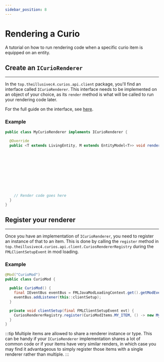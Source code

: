 ```yaml
---
sidebar_position: 8
---
```


# Rendering a Curio

A tutorial on how to run rendering code when a specific curio item is equipped on an entity.

## Create an `ICurioRenderer`
---
In the `top.theillusivec4.curios.api.client` package, you'll find an interface called `ICurioRenderer`. This interface
needs to be implemented on an object of your choice, as its `render` method is what will be called to run your rendering
code later.

For the full guide on the interface, see [here](APIs/renderer-interface.md).

### Example
```java
public class MyCurioRenderer implements ICurioRenderer {
  
  @Override
  public <T extends LivingEntity, M extends EntityModel<T>> void render(ItemStack stack,
                                                                        SlotContext slotContext,
                                                                        PoseStack matrixStack,
                                                                        RenderLayerParent<T, M> renderLayerParent,
                                                                        MultiBufferSource renderTypeBuffer,
                                                                        int light, float limbSwing,
                                                                        float limbSwingAmount,
                                                                        float partialTicks,
                                                                        float ageInTicks,
                                                                        float netHeadYaw,
                                                                        float headPitch) {
    // Render code goes here
  }
}
```

## Register your renderer
---
Once you have an implementation of `ICurioRenderer`, you need to register an instance of that to an item. This is done
by calling the `register` method in `top.theillusivec4.curios.api.client.CuriosRendererRegistry` during the
`FMLClientSetupEvent` in mod loading.

### Example
```java
@Mod("CurioMod")
public class CurioMod {
  
  public CurioMod() {
    final IEventBus eventBus = FMLJavaModLoadingContext.get().getModEventBus();
    eventBus.addListener(this::clientSetup);
  }

  private void clientSetup(final FMLClientSetupEvent evt) {
    CuriosRendererRegistry.register(CurioModItems.MY_ITEM, () -> new MyCurioRenderer());
  }
}
```

:::tip
Multiple items are allowed to share a renderer instance or type. This can be handy if your `ICurioRenderer`
implementation shares a lot of common code or if your items have very similar renders, in which case you may find it
advantageous to simply register those items with a single renderer rather than multiple.
:::
